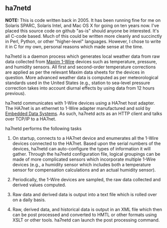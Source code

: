 ## ha7netd

**NOTE:** This is code written back in 2005.  It has been running fine
for me on Solaris SPARC, Solaris Intel, and Mac OS X for going on ten
years now.  I've placed this source code on github "as-is" should anyone
be interested.  It's all C-code based.  Much of this could be written
more cleanly and succinctly in Perl, Python, or other "higher-level"
languages.  However, I chose to write it in C for my own, personal
reasons which made sense at the time.

ha7netd is a daemon process which generates local weather data from
raw data collected from [Maxim 1-Wire](http://www.maximintegrated.com/en/products/comms/one-wire.html) devices such as temperature, pressure, and
humidity sensors.  All first and second-order temperature corrections
are applied as per the relevant Maxim data sheets for the devices
in question.  More advanced weather data is computed as per meteorological
standards used in the United States (e.g., station to sea-level
pressure correction takes into account diurnal effects by using
data from 12 hours previous).

ha7netd communicates with 1-Wire devices using a HA7net host adapter.
The HA7net is an ethernet to 1-Wire adapter manufactured and sold
by [Embedded Data Systems](http://www.embeddeddatasystems.com/).
As such, ha7netd acts as an HTTP client and talks over TCP/IP to
a HA7net.

ha7netd performs the following tasks

1. On startup, connects to a HA7net device and enumerates all the
   1-Wire devices connected to the HA7net.  Based upon the serial
   numbers of the devices, ha7netd can auto-configure the types of
   information it will gather.  Through the ha7netd configuration
   file, logical groupings can be made of more complicated sensors
   which incorporate multiple 1-Wire devices (e.g., a humidity
   sensor which includes both a temperature sensor for compensation
   calculations and an actual humidity sensor).

2. Periodically, the 1-Wire devices are sampled, the raw data collected
   and derived values computed.

3. Raw data and derived data is output into a text file which is rolled
   over on a daily basis.

4. Raw, derived data, and historical data is output in an XML file which
   then can be post processed and converted to HMTL or other formats
   using XSLT or other tools.  ha7netd can launch the post processing
   command.
